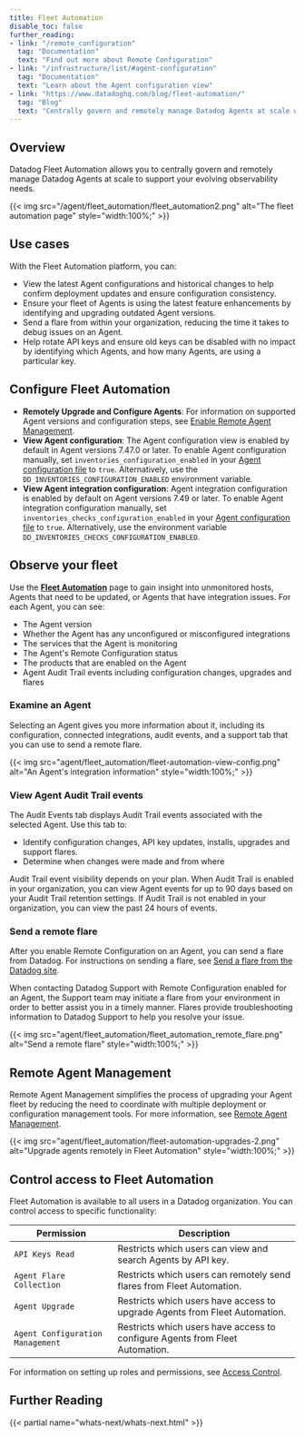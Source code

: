 ```yaml
---
title: Fleet Automation
disable_toc: false
further_reading:
- link: "/remote_configuration"
  tag: "Documentation"
  text: "Find out more about Remote Configuration"
- link: "/infrastructure/list/#agent-configuration"
  tag: "Documentation"
  text: "Learn about the Agent configuration view"
- link: "https://www.datadoghq.com/blog/fleet-automation/"
  tag: "Blog"
  text: "Centrally govern and remotely manage Datadog Agents at scale with Fleet Automation"
---
```


## Overview

Datadog Fleet Automation allows you to centrally govern and remotely manage Datadog Agents at scale to support your evolving observability needs.

{{< img src="/agent/fleet_automation/fleet_automation2.png" alt="The fleet automation page" style="width:100%;" >}}

## Use cases

With the Fleet Automation platform, you can:
- View the latest Agent configurations and historical changes to help confirm deployment updates and ensure configuration consistency.
- Ensure your fleet of Agents is using the latest feature enhancements by identifying and upgrading outdated Agent versions.
- Send a flare from within your organization, reducing the time it takes to debug issues on an Agent.
- Help rotate API keys and ensure old keys can be disabled with no impact by identifying which Agents, and how many Agents, are using a particular key.

## Configure Fleet Automation

- **Remotely Upgrade and Configure Agents**: For information on supported Agent versions and configuration steps, see [Enable Remote Agent Management][3].
- **View Agent configuration**: The Agent configuration view is enabled by default in Agent versions 7.47.0 or later. To enable Agent configuration manually, set `inventories_configuration_enabled` in your [Agent configuration file][2] to `true`. Alternatively, use the `DD_INVENTORIES_CONFIGURATION_ENABLED` environment variable.
- **View Agent integration configuration**: Agent integration configuration is enabled by default on Agent versions 7.49 or later. To enable Agent integration configuration manually, set `inventories_checks_configuration_enabled` in your [Agent configuration file][2] to `true`. Alternatively, use the environment variable `DD_INVENTORIES_CHECKS_CONFIGURATION_ENABLED`.

## Observe your fleet

Use the [**Fleet Automation**][1] page to gain insight into unmonitored hosts, Agents that need to be updated, or Agents that have integration issues. For each Agent, you can see:
- The Agent version
- Whether the Agent has any unconfigured or misconfigured integrations
- The services that the Agent is monitoring
- The Agent's Remote Configuration status
- The products that are enabled on the Agent
- Agent Audit Trail events including configuration changes, upgrades and flares

### Examine an Agent

Selecting an Agent gives you more information about it, including its configuration, connected integrations, audit events, and a support tab that you can use to send a remote flare.

{{< img src="agent/fleet_automation/fleet-automation-view-config.png" alt="An Agent's integration information" style="width:100%;" >}}

### View Agent Audit Trail events

The Audit Events tab displays Audit Trail events associated with the selected Agent.
Use this tab to:
- Identify configuration changes, API key updates, installs, upgrades and support flares.
- Determine when changes were made and from where

Audit Trail event visibility depends on your plan. When Audit Trail is enabled in your organization, you can view Agent events for up to 90 days based on your Audit Trail retention settings. If Audit Trail is not enabled in your organization, you can view the past 24 hours of events.

### Send a remote flare

After you enable Remote Configuration on an Agent, you can send a flare from Datadog. For instructions on sending a flare, see [Send a flare from the Datadog site][7].

When contacting Datadog Support with Remote Configuration enabled for an Agent, the Support team may initiate a flare from your environment in order to better assist you in a timely manner. Flares provide troubleshooting information to Datadog Support to help you resolve your issue.

{{< img src="agent/fleet_automation/fleet_automation_remote_flare.png" alt="Send a remote flare" style="width:100%;" >}}

## Remote Agent Management

Remote Agent Management simplifies the process of upgrading your Agent fleet by reducing the need to coordinate with multiple deployment or configuration management tools. For more information, see [Remote Agent Management][6].

{{< img src="agent/fleet_automation/fleet-automation-upgrades-2.png" alt="Upgrade agents remotely in Fleet Automation" style="width:100%;" >}}

## Control access to Fleet Automation

Fleet Automation is available to all users in a Datadog organization. You can control access to specific functionality:

| Permission | Description |
|--------------|---------------|
| `API Keys Read`| Restricts which users can view and search Agents by API key. |
| `Agent Flare Collection` | Restricts which users can remotely send flares from Fleet Automation. |
| `Agent Upgrade` | Restricts which users have access to upgrade Agents from Fleet Automation. |
| `Agent Configuration Management` | Restricts which users have access to configure Agents from Fleet Automation. |

For information on setting up roles and permissions, see [Access Control][5].

## Further Reading

{{< partial name="whats-next/whats-next.html" >}}

[1]: https://app.datadoghq.com/fleet
[2]: /agent/configuration/agent-configuration-files/
[3]: /agent/fleet_automation/remote_management/#setup
[4]: /infrastructure/list/#agent-configuration
[5]: /account_management/rbac/
[6]: /agent/fleet_automation/remote_management/
[7]: /agent/troubleshooting/send_a_flare/#send-a-flare-from-the-datadog-site
